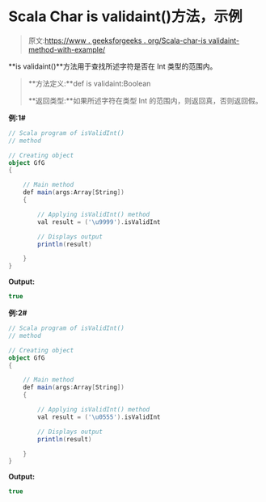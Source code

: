# Scala Char is validaint()方法，示例

> 原文:[https://www . geeksforgeeks . org/Scala-char-is validaint-method-with-example/](https://www.geeksforgeeks.org/scala-char-isvalidint-method-with-example/)

**is validaint()**方法用于查找所述字符是否在 Int 类型的范围内。

> **方法定义:**def is validaint:Boolean
> 
> **返回类型:**如果所述字符在类型 Int 的范围内，则返回真，否则返回假。

**例:1#**

```scala
// Scala program of isValidInt()
// method

// Creating object
object GfG
{ 

    // Main method
    def main(args:Array[String])
    {

        // Applying isValidInt() method 
        val result = ('\u9999').isValidInt

        // Displays output
        println(result)

    }
} 
```

**Output:**

```scala
true

```

**例:2#**

```scala
// Scala program of isValidInt()
// method

// Creating object
object GfG
{ 

    // Main method
    def main(args:Array[String])
    {

        // Applying isValidInt() method
        val result = ('\u0555').isValidInt

        // Displays output
        println(result)

    }
} 
```

**Output:**

```scala
true

```